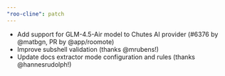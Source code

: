 ```yaml
---
"roo-cline": patch
---
```


- Add support for GLM-4.5-Air model to Chutes AI provider (#6376 by @matbgn, PR by @app/roomote)
- Improve subshell validation (thanks @mrubens!)
- Update docs extractor mode configuration and rules (thanks @hannesrudolph!)
